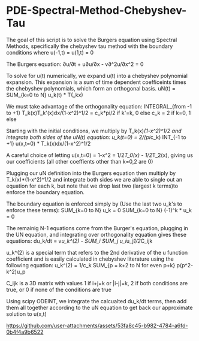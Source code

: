 # PDE-Spectral-Method-Chebyshev-Tau

The goal of this script is to solve the Burgers equation using Spectral Methods, specifically the chebyshev tau method with the boundary conditions
where u(-1,t) = u(1,t) = 0

The Burgers equation:
∂u/∂t + u∂u/∂x - v∂^2u/∂x^2 = 0

To solve for u(t) numerically, we expand u(t) into a chebyshev polynomial expansion. This expansion is a sum of time dependent coefficeints times
the chebyshev polynomials, which form an orthogonal basis.
uN(t) = SUM_{k=0 to N} u_k(t) * T(_kx)

We must take advantage of the orthogonality equation:
    INTEGRAL_{from -1 to +1} T_k(x)T_k'(x)dx/(1-x^2)^1/2 = c_k*pi/2 if k'=k, 0 else
    c_k = 2 if k=0, 1 else
    
Starting with the initial conditions, we multiply by  T_k(x)*(1-x^2)^1/2 and integrate both sides of the uN(t) equation:
    u_k(t=0) = 2/(pi*c_k)  INT_{-1 to +1} u(x,t=0) * T_k(x)dx/(1-x^2)^1/2
    
A careful choice of letting u(x,t=0) = 1-x^2 = 1/2*T_0(x) - 1/2*T_2(x), giving us our coefficients (all other coeffients other than k=0,2 are 0)

Plugging our uN definition into the Burgers equation then multiply by  T_k(x)*(1-x^2)^1/2 and integrate both sides we are able to single out an equation
for each k, but note that we drop last two (largest k terms)to enforce the boundary equation.

The boundary equation is enforced simply by (Use the last two u_k's to enforce these terms):
    SUM_{k=0 to N} u_k = 0
    SUM_{k=0 to N} (-1)^k * u_k = 0

The remainig N-1 equations come from the Burger's equation, plugging in the UN equation, and integrating over orthogonality equation gives these equations:
du_k/dt = v*u_k^(2) - SUM_i SUM_j u_i*u_j*1/2*C_ijk

u_k^(2) is a special term that refers to the 2nd derivative of the u function coefficient and is easily calculated in chebyshev literature using the
following equation:
    u_k^(2) = 1/c_k SUM_{p = k+2 to N for even p+k} p(p^2-k^2)u_p
    
C_ijk is a 3D matrix with values 1 if i+j=k or |i-j|=k, 2 if both conditions are true, or 0 if none of the conditions are true

Using scipy ODEINT, we integrate the calcualted du_k/dt terms, then add them all together according to the uN equation to get back our
approximate solution to u(x,t)


https://github.com/user-attachments/assets/53fa8c45-b982-4784-a6fd-0b4f4a9b6522


